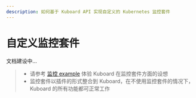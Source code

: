 ```yaml
---
description: 如何基于 Kuboard API 实现自定义的 Kubernetes 监控套件
---
```


# 自定义监控套件 <Badge text="alpha" type="warn"/>

文档建设中...

> * 请参考 [监控 example](/guide/example/monitor.html) <Badge text="alpha" type="warn"/> 体验 Kuboard 在监控套件方面的设想
> * 监控套件以插件的形式整合到 Kuboard，在不使用监控套件的情况下，Kuboard 的所有功能都可正常工作
